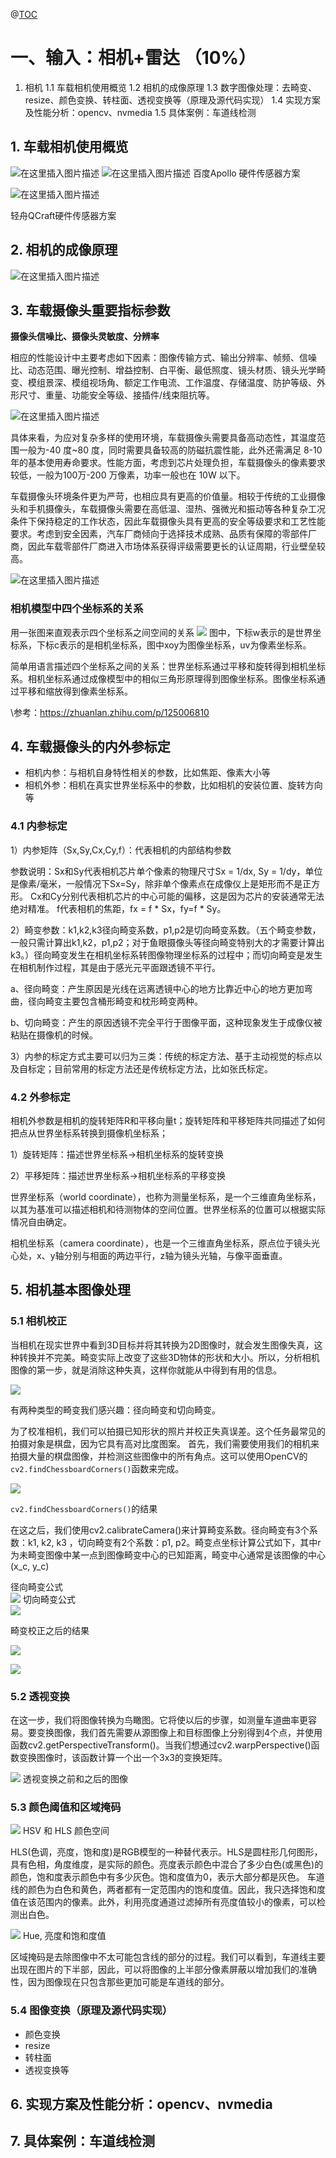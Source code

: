 
@[TOC](目录)

# 一、输入：相机+雷达 （10%）

1. 相机
1.1 车载相机使用概览
1.2 相机的成像原理
1.3 数字图像处理：去畸变、resize、颜色变换、转柱面、透视变换等（原理及源代码实现）
1.4 实现方案及性能分析：opencv、nvmedia
1.5 具体案例：车道线检测


## 1. 车载相机使用概览

![在这里插入图片描述](https://img-blog.csdnimg.cn/6874c7e7f37a4d1fa33e4b5b4639c95a.png)
![在这里插入图片描述](https://img-blog.csdnimg.cn/087d9ae170ce477e85f94ffb37cf91c8.png)
百度Apollo 硬件传感器方案

![在这里插入图片描述](https://img-blog.csdnimg.cn/d4b8f6b688a64ae9a8b66de6ebca3cfc.png)

轻舟QCraft硬件传感器方案


## 2. 相机的成像原理
![在这里插入图片描述](https://img-blog.csdnimg.cn/fc79d6c236734af1b3f5a0fa82c95d5a.png)

## 3. 车载摄像头重要指标参数

**摄像头信噪比、摄像头灵敏度、分辨率**

相应的性能设计中主要考虑如下因素：图像传输方式、输出分辨率、帧频、信噪比、动态范围、曝光控制、增益控制、白平衡、最低照度、镜头材质、镜头光学畸变、模组景深、模组视场角、额定工作电流、工作温度、存储温度、防护等级、外形尺寸、重量、功能安全等级、接插件/线束阻抗等。

![在这里插入图片描述](https://img-blog.csdnimg.cn/80ab7125b4e14924a25c0e0225b7627e.png)

具体来看，为应对复杂多样的使用环境，车载摄像头需要具备高动态性，其温度范围一般为-40 度~80 度，同时需要具备较高的防磁抗震性能，此外还需满足 8-10 年的基本使用寿命要求。性能方面，考虑到芯片处理负担，车载摄像头的像素要求较低，一般为100万-200 万像素，功率一般也在 10W 以下。

车载摄像头环境条件更为严苛，也相应具有更高的价值量。相较于传统的工业摄像头和手机摄像头，车载摄像头需要在高低温、湿热、强微光和振动等各种复杂工况条件下保持稳定的工作状态，因此车载摄像头具有更高的安全等级要求和工艺性能要求。考虑到安全因素，汽车厂商倾向于选择技术成熟、品质有保障的零部件厂商，因此车载零部件厂商进入市场体系获得评级需要更长的认证周期，行业壁垒较高。

![在这里插入图片描述](https://img-blog.csdnimg.cn/476f09d310ef40f586b9b6f24a50bebc.png)

### 相机模型中四个坐标系的关系

用一张图来直观表示四个坐标系之间空间的关系
![](https://img-blog.csdnimg.cn/img_convert/15e164049544918d42f8cd8d29215783.png)
图中，下标w表示的是世界坐标系，下标c表示的是相机坐标系，图中xoy为图像坐标系，uv为像素坐标系。

简单用语言描述四个坐标系之间的关系：世界坐标系通过平移和旋转得到相机坐标系。相机坐标系通过成像模型中的相似三角形原理得到图像坐标系。图像坐标系通过平移和缩放得到像素坐标系。

\参考：https://zhuanlan.zhihu.com/p/125006810

## 4. 车载摄像头的内外参标定

- 相机内参：与相机自身特性相关的参数，比如焦距、像素大小等
- 相机外参：相机在真实世界坐标系中的参数，比如相机的安装位置、旋转方向等


### 4.1 内参标定

1）内参矩阵（Sx,Sy,Cx,Cy,f）：代表相机的内部结构参数

参数说明：Sx和Sy代表相机芯片单个像素的物理尺寸Sx = 1/dx, Sy = 1/dy，单位是像素/毫米，一般情况下Sx=Sy，除非单个像素点在成像仪上是矩形而不是正方形。 Cx和Cy分别代表相机芯片的中心可能的偏移，这是因为芯片的安装通常无法绝对精准。 f代表相机的焦距，fx = f * Sx，fy=f * Sy。

2）畸变参数：k1,k2,k3径向畸变系数，p1,p2是切向畸变系数。（五个畸变参数，一般只需计算出k1,k2，p1,p2；对于鱼眼摄像头等径向畸变特别大的才需要计算出k3。）径向畸变发生在相机坐标系转图像物理坐标系的过程中；而切向畸变是发生在相机制作过程，其是由于感光元平面跟透镜不平行。

a、径向畸变：产生原因是光线在远离透镜中心的地方比靠近中心的地方更加弯曲，径向畸变主要包含桶形畸变和枕形畸变两种。

b、切向畸变：产生的原因透镜不完全平行于图像平面，这种现象发生于成像仪被粘贴在摄像机的时候。

3）内参的标定方式主要可以归为三类：传统的标定方法、基于主动视觉的标点以及自标定；目前常用的标定方法还是传统标定方法，比如张氏标定。

### 4.2 外参标定

相机外参数是相机的旋转矩阵R和平移向量t；旋转矩阵和平移矩阵共同描述了如何把点从世界坐标系转换到摄像机坐标系；

1）旋转矩阵：描述世界坐标系->相机坐标系的旋转变换

2）平移矩阵：描述世界坐标系->相机坐标系的平移变换

世界坐标系（world coordinate），也称为测量坐标系，是一个三维直角坐标系，以其为基准可以描述相机和待测物体的空间位置。世界坐标系的位置可以根据实际情况自由确定。

相机坐标系（camera coordinate），也是一个三维直角坐标系，原点位于镜头光心处，x、y轴分别与相面的两边平行，z轴为镜头光轴，与像平面垂直。


## 5. 相机基本图像处理

### 5.1 相机校正
当相机在现实世界中看到3D目标并将其转换为2D图像时，就会发生图像失真，这种转换并不完美。畸变实际上改变了这些3D物体的形状和大小。所以，分析相机图像的第一步，就是消除这种失真，这样你就能从中得到有用的信息。

![](https://img-blog.csdnimg.cn/img_convert/3e604916ee4954fb43103026a14a8f24.webp?x-oss-process=image/format,png)

有两种类型的畸变我们感兴趣：径向畸变和切向畸变。

为了校准相机，我们可以拍摄已知形状的照片并校正失真误差。这个任务最常见的拍摄对象是棋盘，因为它具有高对比度图案。
首先，我们需要使用我们的相机来拍摄大量的棋盘图像，并检测这些图像中的所有角点。这可以使用OpenCV的 ``cv2.findChessboardCorners()``函数来完成。

![](https://img-blog.csdnimg.cn/img_convert/cdb4b404053dcc6fe83124ebf345ee18.webp?x-oss-process=image/format,png)

``cv2.findChessboardCorners()``的结果 
 
在这之后，我们使用cv2.calibrateCamera()来计算畸变系数。径向畸变有3个系数：k1, k2, k3 ，切向畸变有2个系数：p1, p2。畸变点坐标计算公式如下，其中r为未畸变图像中某一点到图像畸变中心的已知距离，畸变中心通常是该图像的中心(x_c, y_c)

径向畸变公式  
![](https://img-blog.csdnimg.cn/img_convert/010d92c2db9413ac2a59765d13bedc41.webp?x-oss-process=image/format,png)
切向畸变公式  
![](https://img-blog.csdnimg.cn/img_convert/88244e1f3a621b715659d3e0c6dcb3e6.webp?x-oss-process=image/format,png)

畸变校正之后的结果  

![](https://img-blog.csdnimg.cn/img_convert/4b4c2ba4022b6c4c9120bf79f413ee8e.webp?x-oss-process=image/format,png)

![](https://img-blog.csdnimg.cn/img_convert/815abe3eac37899018ab7f6c24477cb3.webp?x-oss-process=image/format,png)

### 5.2 透视变换
在这一步，我们将图像转换为鸟瞰图。它将使以后的步骤，如测量车道曲率更容易。要变换图像，我们首先需要从源图像上和目标图像上分别得到4个点，并使用函数cv2.getPerspectiveTransform()。当我们想通过cv2.warpPerspective()函数变换图像时，该函数计算一个出一个3x3的变换矩阵。

![](https://img-blog.csdnimg.cn/img_convert/3c991665eea17ae46b94ac92dd88a509.webp?x-oss-process=image/format,png)
透视变换之前和之后的图像  

### 5.3 颜色阈值和区域掩码
![](https://img-blog.csdnimg.cn/img_convert/92997e4a4ffe5794fa3e008c32ea852e.webp?x-oss-process=image/format,png)
HSV 和 HLS 颜色空间  

HLS(色调，亮度，饱和度)是RGB模型的一种替代表示。HLS是圆柱形几何图形，具有色相，角度维度，是实际的颜色。亮度表示颜色中混合了多少白色(或黑色)的颜色，饱和度表示颜色中有多少灰色。饱和度值为0，表示大部分都是灰色。
车道线的颜色为白色和黄色，两者都有一定范围内的饱和度值。因此，我只选择饱和度值在该范围内的像素。此外，利用亮度通道过滤掉所有亮度值较小的像素，可以检测出白色。


![](https://img-blog.csdnimg.cn/img_convert/16ec390eff4c0157d1cc863909ec8886.webp?x-oss-process=image/format,png)
Hue, 亮度和饱和度值  

区域掩码是去除图像中不太可能包含线的部分的过程。我们可以看到，车道线主要出现在图片的下半部，因此，可以将图像的上半部分像素屏蔽以增加我们的准确性，因为图像现在只包含那些更加可能是车道线的部分。


### 5.4 图像变换（原理及源代码实现）
- 颜色变换
- resize
- 转柱面
- 透视变换等


## 6.  实现方案及性能分析：opencv、nvmedia


## 7.  具体案例：车道线检测


